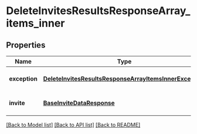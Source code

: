 # DeleteInvitesResultsResponseArray_items_inner

## Properties
Name | Type | Description | Notes
------------ | ------------- | ------------- | -------------
**exception** | [**DeleteInvitesResultsResponseArrayItemsInnerException**](DeleteInvitesResultsResponseArrayItemsInnerException.md) |  | [optional] [default to null]
**invite** | [**BaseInviteDataResponse**](BaseInviteDataResponse.md) |  | [optional] [default to null]

[[Back to Model list]](../README.md#documentation-for-models) [[Back to API list]](../README.md#documentation-for-api-endpoints) [[Back to README]](../README.md)


